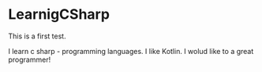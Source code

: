 # LearnigCSharp

This is a first test.

I learn c sharp - programming languages.
I like Kotlin.
I wolud like to a great programmer!
